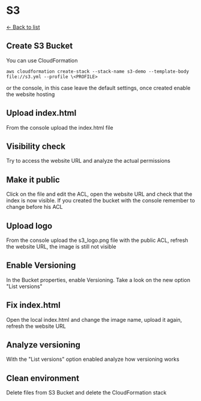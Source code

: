 # S3

[<- Back to list](../README.md)

## Create S3 Bucket
You can use CloudFormation
```
aws cloudformation create-stack --stack-name s3-demo --template-body file://s3.yml --profile \<PROFILE>
```
or the console, in this case leave the default settings, once created enable the website hosting

## Upload index.html
From the console upload the index.html file

## Visibility check
Try to access the website URL and analyze the actual permissions

## Make it public
Click on the file and edit the ACL, open the website URL and check that the index is now visible. If you created the bucket with the console remember to change before his ACL

## Upload logo
From the console upload the s3_logo.png file with the public ACL, refresh the website URL, the image is still not visible

## Enable Versioning
In the Bucket properties, enable Versioning. Take a look on the new option "List versions"

## Fix index.html
Open the local index.html and change the image name, upload it again, refresh the website URL

## Analyze versioning
With the "List versions" option enabled analyze how versioning works

## Clean environment
Delete files from S3 Bucket and delete the CloudFormation stack